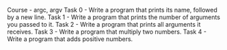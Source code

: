Course - argc, argv
Task 0 - Write a program that prints its name, followed by a new line.
Task 1 - Write a program that prints the number of arguments you passed to it.
Task 2 - Write a program that prints all arguments it receives.
Task 3 - Write a program that multiply two numbers.
Task 4 - Write a program that adds positive numbers.
